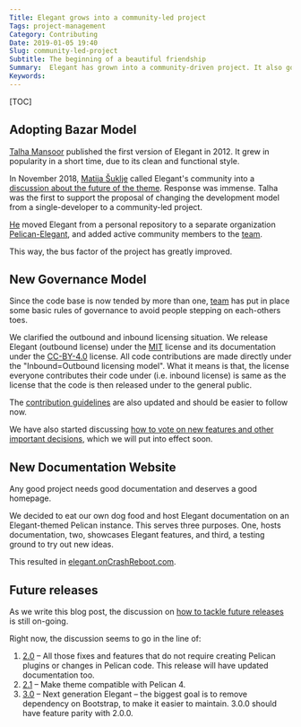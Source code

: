 ```yaml
---
Title: Elegant grows into a community-led project
Tags: project-management
Category: Contributing
Date: 2019-01-05 19:40
Slug: community-led-project
Subtitle: The beginning of a beautiful friendship
Summary:  Elegant has grown into a community-driven project. It also got a new website and organisational structure, culminating in its biggest release yet.
Keywords:
---
```


[TOC]

## Adopting Bazar Model

[Talha Mansoor][talha131] published the first version of Elegant in 2012. It grew in popularity in a short time, due to its clean and functional style.

In November 2018, [Matija Šuklje][silverhook] called Elegant's community into a [discussion about the future of the theme][future]. Response was immense. Talha was the first to support the proposal of changing the development model from a single-developer to a community-led project.

[He][talha131] moved Elegant from a personal repository to a separate organization [Pelican-Elegant][elegant-org], and added active community members to the [team][team].

This way, the bus factor of the project has greatly improved.

[team]: https://github.com/orgs/Pelican-Elegant/people
[elegant-org]: https://github.com/Pelican-Elegant/
[pelican]: https://getpelican.com
[ashwinvis]: https://ashwinvis.github.io/
[calfzhou]: http://gocalf.com
[talha131]: https://www.oncrashreboot.com
[iranzo]: https://iranzo.github.io/
[silverhook]: https://matija.suklje.name
[future]: https://github.com/talha131/pelican-elegant/issues/173

## New Governance Model

Since the code base is now tended by more than one, [team][team] has put in place some basic rules of governance to avoid people stepping on each-others toes.

We clarified the outbound and inbound licensing situation. We release Elegant (outbound license) under the [MIT][] license and its documentation under the [CC-BY-4.0][] license. All code contributions are made directly under the "Inbound=Outbound licensing model". What it means is that, the license everyone contributes their code under (i.e. inbound license) is same as the license that the code is then released under to the general public.

The [contribution guidelines][contributing] are also updated and should be easier to follow now.

We have also started discussing [how to vote on new features and other important decisions][vote], which we will put into effect soon.

[mit]: https://spdx.org/licenses/MIT.html
[cc-by-4.0]: https://creativecommons.org/licenses/by/4.0/
[new_members]: https://github.com/Pelican-Elegant/elegant/issues/193
[vote]: https://github.com/Pelican-Elegant/elegant/issues/180
[contributing]: https://github.com/Pelican-Elegant/elegant/blob/master/CONTRIBUTING.md

## New Documentation Website

Any good project needs good documentation and deserves a good homepage.

We decided to eat our own dog food and host Elegant documentation on an Elegant-themed Pelican instance. This serves three purposes. One, hosts documentation, two, showcases Elegant features, and third, a testing ground to try out new ideas.

This resulted in [elegant.onCrashReboot.com](https://elegant.oncrashreboot.com).

## Future releases

As we write this blog post, the discussion on [how to tackle future releases][future_releases] is still on-going.

Right now, the discussion seems to go in the line of:

1. [2.0][] – All those fixes and features that do not require creating Pelican plugins or changes in Pelican code. This release will have updated documentation too.
1. [2.1][] – Make theme compatible with Pelican 4.
1. [3.0][] – Next generation Elegant – the biggest goal is to remove dependency on Bootstrap, to make it easier to maintain. 3.0.0 should have feature parity with 2.0.0.

[2.0]: https://github.com/Pelican-Elegant/elegant/milestone/3
[2.1]: https://github.com/Pelican-Elegant/elegant/milestone/5
[3.0]: https://github.com/Pelican-Elegant/elegant/milestone/4
[future_releases]: https://github.com/Pelican-Elegant/elegant/issues/192
